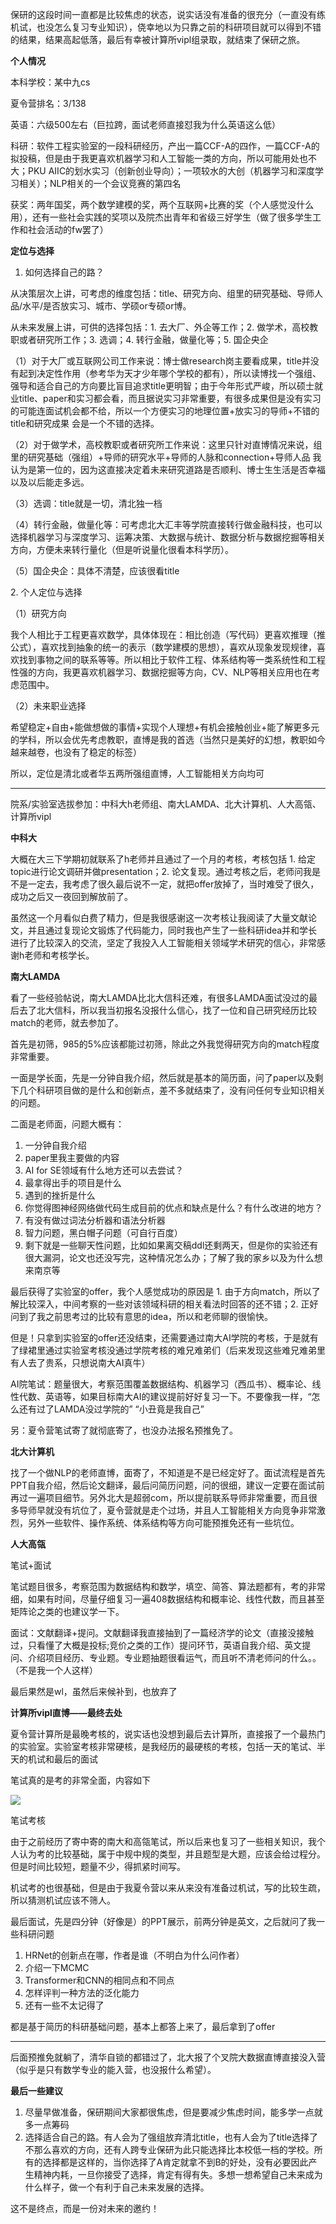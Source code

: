 保研的这段时间一直都是比较焦虑的状态，说实话没有准备的很充分（一直没有练机试，也没怎么复习专业知识），侥幸地以为只靠之前的科研项目就可以得到不错的结果，结果高起低落，最后有幸被计算所vipl组录取，就结束了保研之旅。

**个人情况**

本科学校：某中九cs

夏令营排名：3/138

英语：六级500左右（巨拉跨，面试老师直接怼我为什么英语这么低）

科研：软件工程实验室的一段科研经历，产出一篇CCF-A的四作，一篇CCF-A的拟投稿，但是由于我更喜欢机器学习和人工智能一类的方向，所以可能用处也不大；PKU AIIC的划水实习（创新创业导向）；一项较水的大创（机器学习和深度学习相关）；NLP相关的一个会议竞赛的第四名

获奖：两年国奖，两个数学建模的奖，两个互联网+比赛的奖（个人感觉没什么用），还有一些社会实践的奖项以及院杰出青年和省级三好学生（做了很多学生工作和社会活动的fw罢了）

**定位与选择**

1.  如何选择自己的路？

从决策层次上讲，可考虑的维度包括：title、研究方向、组里的研究基础、导师人品/水平/是否放实习、城市、学硕or专硕or博。

从未来发展上讲，可供的选择包括：1. 去大厂、外企等工作；2. 做学术，高校教职或者研究所工作；3. 选调；4. 转行金融，做量化等；5. 国企央企

（1）对于大厂或互联网公司工作来说：博士做research岗主要看成果，title并没有起到决定性作用（参考华为天才少年哪个学校的都有），所以读博找一个强组、强导和适合自己的方向要比盲目追求title更明智；由于今年形式严峻，所以硕士就业title、paper和实习都会看，而且据说实习非常重要，有很多成果但是没有实习的可能连面试机会都不给，所以一个方便实习的地理位置+放实习的导师+不错的title和研究成果 会是一个不错的选择。

（2）对于做学术，高校教职或者研究所工作来说：这里只针对直博情况来说，组里的研究基础（强组）+导师的研究水平+导师的人脉和connection+导师人品 我认为是第一位的，因为这直接决定着未来研究道路是否顺利、博士生生活是否幸福以及以后能走多远。

（3）选调：title就是一切，清北独一档

（4）转行金融，做量化等：可考虑北大汇丰等学院直接转行做金融科技，也可以选择机器学习与深度学习、运筹决策、大数据与统计、数据分析与数据挖掘等相关方向，方便未来转行量化（但是听说量化很看本科学历）。

（5）国企央企：具体不清楚，应该很看title

2\. 个人定位与选择

（1）研究方向

我个人相比于工程更喜欢数学，具体体现在：相比创造（写代码）更喜欢推理（推公式），喜欢找到抽象的统一的表示（数学建模的思想），喜欢从现象发现规律，喜欢找到事物之间的联系等等。所以相比于软件工程、体系结构等一类系统性和工程性强的方向，我更喜欢机器学习、数据挖掘等方向，CV、NLP等相关应用也在考虑范围中。

（2）未来职业选择

希望稳定+自由+能做想做的事情+实现个人理想+有机会接触创业+能了解更多元的学科，所以会优先考虑教职，直博是我的首选（当然只是美好的幻想，教职如今越来越卷，也没有了稳定的标签）

所以，定位是清北或者华五两所强组直博，人工智能相关方向均可

* * *

院系/实验室选拔参加：中科大h老师组、南大LAMDA、北大计算机、人大高瓴、计算所vipl

**中科大**

大概在大三下学期初就联系了h老师并且通过了一个月的考核，考核包括 1. 给定topic进行论文调研并做presentation；2. 论文复现。通过考核之后，老师问我是不是一定去，我考虑了很久最后说不一定，就把offer放掉了，当时难受了很久，成功之后又一夜回到解放前了。

虽然这一个月看似白费了精力，但是我很感谢这一次考核让我阅读了大量文献论文，并且通过复现论文锻炼了代码能力，同时我也产生了一些科研idea并和学长进行了比较深入的交流，坚定了我投入人工智能相关领域学术研究的信心，非常感谢h老师和考核学长。

**南大LAMDA**

看了一些经验帖说，南大LAMDA比北大信科还难，有很多LAMDA面试没过的最后去了北大信科，所以我当初报名没报什么信心，找了一位和自己研究经历比较match的老师，就去参加了。

首先是初筛，985的5%应该都能过初筛，除此之外我觉得研究方向的match程度非常重要。

一面是学长面，先是一分钟自我介绍，然后就是基本的简历面，问了paper以及剩下几个科研项目做的是什么和创新点，差不多就结束了，没有问任何专业知识相关的问题。

二面是老师面，问题大概有：

1.  一分钟自我介绍
2.  paper里我主要做的内容
3.  AI for SE领域有什么地方还可以去尝试？
4.  最拿得出手的项目是什么
5.  遇到的挫折是什么
6.  你觉得图神经网络做代码生成目前的优点和缺点是什么？有什么改进的地方？
7.  有没有做过词法分析器和语法分析器
8.  智力问题，黑白帽子问题（可自行百度）
9.  剩下就是一些聊天性问题，比如如果离交稿ddl还剩两天，但是你的实验还有很大漏洞，论文也还没写完，这种情况怎么办；了解了我的家乡以及为什么想来南京等

最后获得了实验室的offer，我个人感觉成功的原因是 1. 由于方向match，所以了解比较深入，中间考察的一些对该领域科研的相关看法时回答的还不错；2. 正好问到了我之前思考过的比较有意思的idea，所以和老师聊的很愉快。

但是！只拿到实验室的offer还没结束，还需要通过南大AI学院的考核，于是就有了绿裙里通过实验室考核没通过学院考核的难兄难弟们（后来发现这些难兄难弟里有人去了贵系，只想说南大AI真牛）

AI院笔试：题量很大，考察范围覆盖数据结构、机器学习（西瓜书）、概率论、线性代数、英语等，如果目标南大AI的建议提前好好复习一下。不要像我一样，“怎么还有过了LAMDA没过学院的” “小丑竟是我自己”

另：夏令营笔试寄了就彻底寄了，也没办法报名预推免了。

**北大计算机**

找了一个做NLP的老师直博，面寄了，不知道是不是已经定好了。面试流程是首先PPT自我介绍，然后论文翻译，最后问简历问题，问的很细，建议一定要在面试前再过一遍项目细节。另外北大是超弱com，所以提前联系导师非常重要，而且很多导师早就没有坑位了，夏令营就是走个过场，并且人工智能相关方向竞争非常激烈，另外一些软件、操作系统、体系结构等方向可能预推免还有一些坑位。

**人大高瓴**

笔试+面试

笔试题目很多，考察范围为数据结构和数学，填空、简答、算法题都有，考的非常细，如果有时间，尽量仔细复习一遍408数据结构和概率论、线性代数，而且甚至矩阵论之类的也建议学一下。

面试：文献翻译+提问。文献翻译我直接抽到了一篇经济学的论文（直接没接触过，只看懂了大概是投标;竞价之类的工作）提问环节，英语自我介绍、英文提问、介绍项目经历、专业题。专业题抽题很看运气，而且听不清老师问的什么。。（不是我一个人这样）

最后果然是wl，虽然后来候补到，也放弃了

**计算所vipl直博——最终去处**

夏令营计算所是最晚考核的，说实话也没想到最后去计算所，直接报了一个最热门的实验室。实验室考核非常硬核，是我经历的最硬核的考核，包括一天的笔试、半天的机试和最后的面试

笔试真的是考的非常全面，内容如下

![](https://pic3.zhimg.com/v2-75848db9fb38e0b702958a7aef9316e2_b.jpg)

笔试考核

由于之前经历了寄中寄的南大和高瓴笔试，所以后来也复习了一些相关知识，我个人认为考的比较基础，属于中规中规的类型，并且题型是大题，应该会给过程分。但是时间比较短，题量不少，得抓紧时间写。

机试考的也很基础，但是由于我夏令营以来从来没有准备过机试，写的比较生疏，所以猜测机试应该不筛人。

最后面试，先是四分钟（好像是）的PPT展示，前两分钟是英文，之后就问了我一些科研问题

1.  HRNet的创新点在哪，作者是谁（不明白为什么问作者）
2.  介绍一下MCMC
3.  Transformer和CNN的相同点和不同点
4.  怎样评判一种方法的泛化能力
5.  还有一些不太记得了

都是基于简历的科研基础问题，基本上都答上来了，最后拿到了offer

* * *

后面预推免就躺了，清华自锁的都错过了，北大报了个叉院大数据直博直接没入营（似乎是只有数学专业的能入营，也没报什么希望）。

**最后一些建议**

1.  尽量早做准备，保研期间大家都很焦虑，但是要减少焦虑时间，能多学一点就多一点筹码
2.  选择适合自己的路。有人会为了强组放弃清北title，也有人会为了title选择了不那么喜欢的方向，还有人跨专业保研为此只能选择比本校低一档的学校。所有的选择都是这样的，当你选择了A肯定就拿不到B的好处，没有必要因此产生精神内耗，一旦你接受了选择，肯定有得有失。多想一想希望自己未来成为什么样子，做一个有利于自己未来发展的选择。

这不是终点，而是一份对未来的邀约！